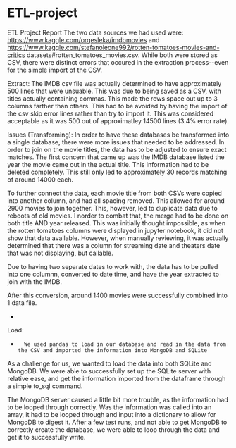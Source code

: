 # ETL-project
 
ETL Project Report
The two data sources we had used were: https://www.kaggle.com/orgesleka/imdbmovies and https://www.kaggle.com/stefanoleone992/rotten-tomatoes-movies-and-critics datasets#rotten_tomatoes_movies.csv. While both were stored as CSV, there were distinct errors that occured in the extraction process--even for the simple import of the CSV.

Extract:
The IMDB csv file was actually determined to have approximately 500 lines that were unsuable. This was due to being saved as a CSV, with titles actually containing commas. This made the rows space out up to 3 columns farther than others. This had to be avoided by having the import of the csv skip error lines rather than try to import it. This was considered acceptable as it was 500 out of approximatley 14500 lines (3.4% error rate). 

Issues (Transforming):
In order to have these databases be transformed into a single database, there were more issues that needed to be addressed. In order to join on the movie titles, the data has to be adjusted to ensure exact matches. The first concern that came up was the IMDB database listed the year the movie came out in the actual title. This information had to be deleted completely. This still only led to approximately 30 records matching of around 14000 each.

To further connect the data, each movie title from both CSVs were copied into another column, and had all spacing removed. This allowed for around 2900 movies to join together. This, however, led to duplicate data due to reboots of old movies. I norder to combat that, the merge had to be done on both title AND year released. This was initially thought impossible, as when the rotten tomatoes columns were displayed in jupyter notebook, it did not show that data available. However, when manually reviewing, it was actually determined that there was a column for streaming date and theaters date that was not displaying, but callable.

Due to having two separate dates to work with, the data has to be pulled into one columnn, converted to date time, and have the year extracted to join with the IMDB.

After this conversion, around 1400 movies were successfully combined into 1 data file.

-       
Load:
-       We used pandas to load in our database and read in the data from the CSV and imported the information into MongoDB and SQLite

As a challenge for us, we wanted to load the data into both SQLite and MongoDB. We were able to successfully set up the SQLite server with relative ease, and get the information imported from the dataframe through a simple to_sql command.

The MongoDB server caused a little bit more trouble, as the information had to be looped through correctly. Was the information was called into an array, it had to be looped through and input into a dictionary to allow for MongoDB to digest it. After a few test runs, and not able to get MongoDB to correctly create the database, we were able to loop through the data and get it to successfully write.

